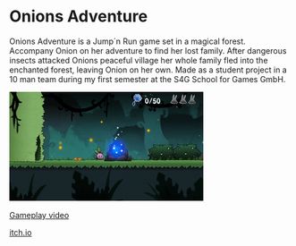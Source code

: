 # Onions Adventure
Onions Adventure is a Jump´n Run game set in a magical forest.
Accompany Onion on her adventure to find her lost family.
After dangerous insects attacked Onions peaceful village her whole family fled into the enchanted forest, 
leaving Onion on her own. 
Made as a student project in a 10 man team during my first semester at the S4G School for Games GmbH.

![thumbnail](/Images/thumbnail.png)



[Gameplay video](https://www.youtube.com/watch?v=EvDQIH23ouk)

[itch.io](https://s4g.itch.io/onion-adventure)
